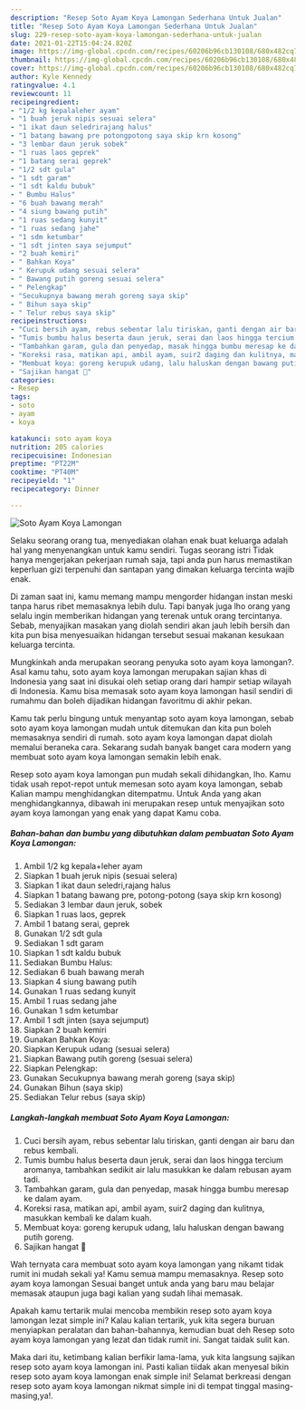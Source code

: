```yaml
---
description: "Resep Soto Ayam Koya Lamongan Sederhana Untuk Jualan"
title: "Resep Soto Ayam Koya Lamongan Sederhana Untuk Jualan"
slug: 229-resep-soto-ayam-koya-lamongan-sederhana-untuk-jualan
date: 2021-01-22T15:04:24.820Z
image: https://img-global.cpcdn.com/recipes/60206b96cb130108/680x482cq70/soto-ayam-koya-lamongan-foto-resep-utama.jpg
thumbnail: https://img-global.cpcdn.com/recipes/60206b96cb130108/680x482cq70/soto-ayam-koya-lamongan-foto-resep-utama.jpg
cover: https://img-global.cpcdn.com/recipes/60206b96cb130108/680x482cq70/soto-ayam-koya-lamongan-foto-resep-utama.jpg
author: Kyle Kennedy
ratingvalue: 4.1
reviewcount: 11
recipeingredient:
- "1/2 kg kepalaleher ayam"
- "1 buah jeruk nipis sesuai selera"
- "1 ikat daun seledrirajang halus"
- "1 batang bawang pre potongpotong saya skip krn kosong"
- "3 lembar daun jeruk sobek"
- "1 ruas laos geprek"
- "1 batang serai geprek"
- "1/2 sdt gula"
- "1 sdt garam"
- "1 sdt kaldu bubuk"
- " Bumbu Halus"
- "6 buah bawang merah"
- "4 siung bawang putih"
- "1 ruas sedang kunyit"
- "1 ruas sedang jahe"
- "1 sdm ketumbar"
- "1 sdt jinten saya sejumput"
- "2 buah kemiri"
- " Bahkan Koya"
- " Kerupuk udang sesuai selera"
- " Bawang putih goreng sesuai selera"
- " Pelengkap"
- "Secukupnya bawang merah goreng saya skip"
- " Bihun saya skip"
- " Telur rebus saya skip"
recipeinstructions:
- "Cuci bersih ayam, rebus sebentar lalu tiriskan, ganti dengan air baru dan rebus kembali."
- "Tumis bumbu halus beserta daun jeruk, serai dan laos hingga tercium aromanya, tambahkan sedikit air lalu masukkan ke dalam rebusan ayam tadi."
- "Tambahkan garam, gula dan penyedap, masak hingga bumbu meresap ke dalam ayam."
- "Koreksi rasa, matikan api, ambil ayam, suir2 daging dan kulitnya, masukkan kembali ke dalam kuah."
- "Membuat koya: goreng kerupuk udang, lalu haluskan dengan bawang putih goreng."
- "Sajikan hangat 🌻"
categories:
- Resep
tags:
- soto
- ayam
- koya

katakunci: soto ayam koya 
nutrition: 205 calories
recipecuisine: Indonesian
preptime: "PT22M"
cooktime: "PT40M"
recipeyield: "1"
recipecategory: Dinner

---
```



![Soto Ayam Koya Lamongan](https://img-global.cpcdn.com/recipes/60206b96cb130108/680x482cq70/soto-ayam-koya-lamongan-foto-resep-utama.jpg)

Selaku seorang orang tua, menyediakan olahan enak buat keluarga adalah hal yang menyenangkan untuk kamu sendiri. Tugas seorang istri Tidak hanya mengerjakan pekerjaan rumah saja, tapi anda pun harus memastikan keperluan gizi terpenuhi dan santapan yang dimakan keluarga tercinta wajib enak.

Di zaman  saat ini, kamu memang mampu mengorder hidangan instan meski tanpa harus ribet memasaknya lebih dulu. Tapi banyak juga lho orang yang selalu ingin memberikan hidangan yang terenak untuk orang tercintanya. Sebab, menyajikan masakan yang diolah sendiri akan jauh lebih bersih dan kita pun bisa menyesuaikan hidangan tersebut sesuai makanan kesukaan keluarga tercinta. 



Mungkinkah anda merupakan seorang penyuka soto ayam koya lamongan?. Asal kamu tahu, soto ayam koya lamongan merupakan sajian khas di Indonesia yang saat ini disukai oleh setiap orang dari hampir setiap wilayah di Indonesia. Kamu bisa memasak soto ayam koya lamongan hasil sendiri di rumahmu dan boleh dijadikan hidangan favoritmu di akhir pekan.

Kamu tak perlu bingung untuk menyantap soto ayam koya lamongan, sebab soto ayam koya lamongan mudah untuk ditemukan dan kita pun boleh memasaknya sendiri di rumah. soto ayam koya lamongan dapat diolah memalui beraneka cara. Sekarang sudah banyak banget cara modern yang membuat soto ayam koya lamongan semakin lebih enak.

Resep soto ayam koya lamongan pun mudah sekali dihidangkan, lho. Kamu tidak usah repot-repot untuk memesan soto ayam koya lamongan, sebab Kalian mampu menghidangkan ditempatmu. Untuk Anda yang akan menghidangkannya, dibawah ini merupakan resep untuk menyajikan soto ayam koya lamongan yang enak yang dapat Kamu coba.

<!--inarticleads1-->

##### Bahan-bahan dan bumbu yang dibutuhkan dalam pembuatan Soto Ayam Koya Lamongan:

1. Ambil 1/2 kg kepala+leher ayam
1. Siapkan 1 buah jeruk nipis (sesuai selera)
1. Siapkan 1 ikat daun seledri,rajang halus
1. Siapkan 1 batang bawang pre, potong-potong (saya skip krn kosong)
1. Sediakan 3 lembar daun jeruk, sobek
1. Siapkan 1 ruas laos, geprek
1. Ambil 1 batang serai, geprek
1. Gunakan 1/2 sdt gula
1. Sediakan 1 sdt garam
1. Siapkan 1 sdt kaldu bubuk
1. Sediakan  Bumbu Halus:
1. Sediakan 6 buah bawang merah
1. Siapkan 4 siung bawang putih
1. Gunakan 1 ruas sedang kunyit
1. Ambil 1 ruas sedang jahe
1. Gunakan 1 sdm ketumbar
1. Ambil 1 sdt jinten (saya sejumput)
1. Siapkan 2 buah kemiri
1. Gunakan  Bahkan Koya:
1. Siapkan  Kerupuk udang (sesuai selera)
1. Siapkan  Bawang putih goreng (sesuai selera)
1. Siapkan  Pelengkap:
1. Gunakan Secukupnya bawang merah goreng (saya skip)
1. Gunakan  Bihun (saya skip)
1. Sediakan  Telur rebus (saya skip)




<!--inarticleads2-->

##### Langkah-langkah membuat Soto Ayam Koya Lamongan:

1. Cuci bersih ayam, rebus sebentar lalu tiriskan, ganti dengan air baru dan rebus kembali.
1. Tumis bumbu halus beserta daun jeruk, serai dan laos hingga tercium aromanya, tambahkan sedikit air lalu masukkan ke dalam rebusan ayam tadi.
1. Tambahkan garam, gula dan penyedap, masak hingga bumbu meresap ke dalam ayam.
1. Koreksi rasa, matikan api, ambil ayam, suir2 daging dan kulitnya, masukkan kembali ke dalam kuah.
1. Membuat koya: goreng kerupuk udang, lalu haluskan dengan bawang putih goreng.
1. Sajikan hangat 🌻




Wah ternyata cara membuat soto ayam koya lamongan yang nikamt tidak rumit ini mudah sekali ya! Kamu semua mampu memasaknya. Resep soto ayam koya lamongan Sesuai banget untuk anda yang baru mau belajar memasak ataupun juga bagi kalian yang sudah lihai memasak.

Apakah kamu tertarik mulai mencoba membikin resep soto ayam koya lamongan lezat simple ini? Kalau kalian tertarik, yuk kita segera buruan menyiapkan peralatan dan bahan-bahannya, kemudian buat deh Resep soto ayam koya lamongan yang lezat dan tidak rumit ini. Sangat taidak sulit kan. 

Maka dari itu, ketimbang kalian berfikir lama-lama, yuk kita langsung sajikan resep soto ayam koya lamongan ini. Pasti kalian tiidak akan menyesal bikin resep soto ayam koya lamongan enak simple ini! Selamat berkreasi dengan resep soto ayam koya lamongan nikmat simple ini di tempat tinggal masing-masing,ya!.

